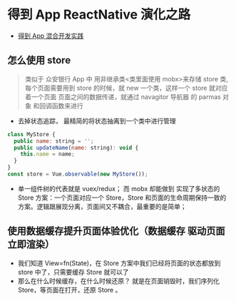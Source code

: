 # 得到 App ReactNative 演化之路

- [得到 App 混合开发实践](https://juejin.im/post/5e20483bf265da3e3a53767b)

## 怎么使用 store

> 类似于 众安银行 App 中
> 用非继承类<类里面使用 mobx>来存储 store 类, 每个页面需要用到 store 的时候，就 new 一个类，这样一个 store 就对应着一个页面
> 页面之间的数据传递，就通过 navagitor 导航器 的 parmas 对象 和回调函数来进行

- 去掉状态追踪， 最精简的将状态抽离到一个类中进行管理

```js
class MyStore {
  public name: string = '';
  public updateName(name: string): void {
    this.name = name;
  }
}
const store = Vue.observable(new MyStore());
```

- 单一组件树的代表就是 vuex/redux； 而 mobx 却能做到
  实现了多状态的 Store 方案：一个页面对应一个 Store，Store 和页面的生命周期保持一致的方案。逻辑跟展现分离，页面间又不耦合，最重要的是简单；

## 使用数据缓存提升页面体验优化（数据缓存 驱动页面 立即渲染）

- 我们知道 View=fn(State)，在 Store 方案中我们已经将页面的状态都放到 store 中了，只需要缓存 Store 就可以了
- 那么在什么时候缓存，在什么时候还原？ 就是在页面销毁时，我们序列化 Store，等页面在打开，还原 Store 。
